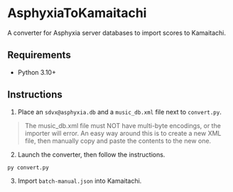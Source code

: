 # AsphyxiaToKamaitachi

A converter for Asphyxia server databases to import scores to Kamaitachi.

## Requirements
- Python 3.10+

## Instructions

1. Place an `sdvx@asphyxia.db` and a `music_db.xml` file next to `convert.py`.
> The music_db.xml file must NOT have multi-byte encodings, or the importer will error. An easy way around this is to create a new XML file, then manually copy and paste the contents to the new one.

2. Launch the converter, then follow the instructions.
```
py convert.py
```

3. Import `batch-manual.json` into Kamaitachi.
